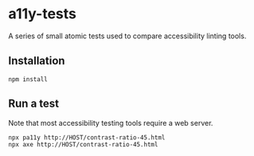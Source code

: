 # a11y-tests

A series of small atomic tests used to compare accessibility linting tools.

## Installation

```
npm install
```

## Run a test

Note that most accessibility testing tools require a web server.

```
npx pa11y http://HOST/contrast-ratio-45.html
npx axe http://HOST/contrast-ratio-45.html
```